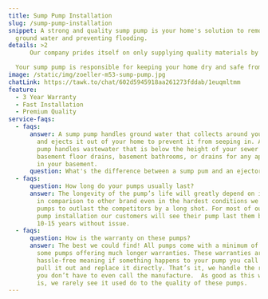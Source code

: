```yaml
---
title: Sump Pump Installation
slug: /sump-pump-installation
snippet: A strong and quality sump pump is your home's solution to removing
  ground water and preventing flooding.
details: >2
      Our company prides itself on only supplying quality materials by trusted brands! Our sump pumps are no exception to this philosophy. We primarily offer Zoller brand sump pumps in all sizes from 1/3 HP, 1/2 HP, and beyond. Zoller offers pumps with some of the highest and output capacities on the market. These pump's motors can stay cool and functional under the hardest conditions due to their encased oil system within the pump. The motor is controlled by a mechanical float directly attached, meaning no more failures and replacements of floats. All of these features are wrapped within a cast iron pump housing making the pump strong and durable. 

  Your sump pump is responsible for keeping your home dry and safe from flooding, you only deserve the best protection, and we are here to install it.
image: /static/img/zoeller-m53-sump-pump.jpg
chatLink: https://tawk.to/chat/602d5945918aa261273fddab/1euqmltmm
feature:
  - 3 Year Warranty
  - Fast Installation
  - Premium Quality
service-faqs:
  - faqs:
      answer: A sump pump handles ground water that collects around your foundation
        and ejects it out of your home to prevent it from seeping in. An ejector
        pump handles wastewater that is below the height of your sewer such as,
        basement floor drains, basement bathrooms, or drains for any appliances
        in your basement.
      question: What's the difference between a sump pum and an ejector pump?
  - faqs:
      question: How long do your pumps usually last?
      answer: The longevity of the pump’s life will greatly depend on its usage, but
        in comparison to other brand even in the hardest conditions we find our
        pumps to outlast the competitors by a long shot. For most of our sump
        pump installation our customers will see their pump last them between
        10-15 years without issue.
  - faqs:
      question: How is the warranty on these pumps?
      answer: The best we could find! All pumps come with a minimum of 3 years, with
        some pumps offering much longer warranties. These warranties are truly
        hassle-free meaning if something happens to your pump you call us, we
        pull it out and replace it directly. That’s it, we handle the rest, so
        you don’t have to even call the manufacture.  As good as this warranty
        is, we rarely see it used do to the quality of these pumps.
---
```

